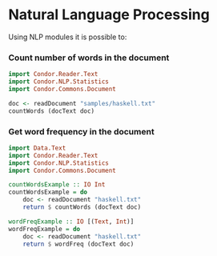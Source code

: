 # Natural Language Processing

Using NLP modules it is possible to:

### Count number of words in the document

```haskell
import Condor.Reader.Text
import Condor.NLP.Statistics
import Condor.Commons.Document

doc <- readDocument "samples/haskell.txt"
countWords (docText doc)
```

### Get word frequency in the document

```haskell
import Data.Text
import Condor.Reader.Text
import Condor.NLP.Statistics
import Condor.Commons.Document

countWordsExample :: IO Int
countWordsExample = do
    doc <- readDocument "haskell.txt"
    return $ countWords (docText doc)

wordFreqExample :: IO [(Text, Int)]
wordFreqExample = do
    doc <- readDocument "haskell.txt"
    return $ wordFreq (docText doc)
```


